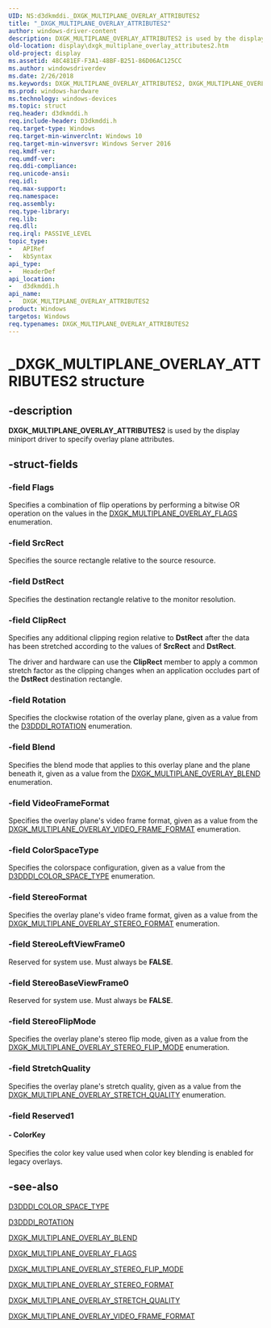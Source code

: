 ```yaml
---
UID: NS:d3dkmddi._DXGK_MULTIPLANE_OVERLAY_ATTRIBUTES2
title: "_DXGK_MULTIPLANE_OVERLAY_ATTRIBUTES2"
author: windows-driver-content
description: DXGK_MULTIPLANE_OVERLAY_ATTRIBUTES2 is used by the display miniport driver to specify overlay plane attributes.
old-location: display\dxgk_multiplane_overlay_attributes2.htm
old-project: display
ms.assetid: 48C481EF-F3A1-48BF-B251-86D06AC125CC
ms.author: windowsdriverdev
ms.date: 2/26/2018
ms.keywords: DXGK_MULTIPLANE_OVERLAY_ATTRIBUTES2, DXGK_MULTIPLANE_OVERLAY_ATTRIBUTES2 structure [Display Devices], _DXGK_MULTIPLANE_OVERLAY_ATTRIBUTES2, d3dkmddi/DXGK_MULTIPLANE_OVERLAY_ATTRIBUTES2, display.dxgk_multiplane_overlay_attributes2
ms.prod: windows-hardware
ms.technology: windows-devices
ms.topic: struct
req.header: d3dkmddi.h
req.include-header: D3dkmddi.h
req.target-type: Windows
req.target-min-winverclnt: Windows 10
req.target-min-winversvr: Windows Server 2016
req.kmdf-ver: 
req.umdf-ver: 
req.ddi-compliance: 
req.unicode-ansi: 
req.idl: 
req.max-support: 
req.namespace: 
req.assembly: 
req.type-library: 
req.lib: 
req.dll: 
req.irql: PASSIVE_LEVEL
topic_type:
-	APIRef
-	kbSyntax
api_type:
-	HeaderDef
api_location:
-	d3dkmddi.h
api_name:
-	DXGK_MULTIPLANE_OVERLAY_ATTRIBUTES2
product: Windows
targetos: Windows
req.typenames: DXGK_MULTIPLANE_OVERLAY_ATTRIBUTES2
---
```


# _DXGK_MULTIPLANE_OVERLAY_ATTRIBUTES2 structure


## -description


<b>DXGK_MULTIPLANE_OVERLAY_ATTRIBUTES2</b> is used by the display miniport driver to specify overlay plane attributes.



## -struct-fields




### -field Flags

Specifies a combination of flip operations by performing a bitwise OR operation on the values in the <a href="https://msdn.microsoft.com/library/windows/hardware/hh780304">DXGK_MULTIPLANE_OVERLAY_FLAGS</a> enumeration.


### -field SrcRect

Specifies the source rectangle relative to the source resource.


### -field DstRect

Specifies the destination rectangle relative to the monitor resolution.


### -field ClipRect

Specifies any additional clipping region relative to <b>DstRect</b> 
                                                            after the data has been stretched according to the values of <b>SrcRect</b> and <b>DstRect</b>.

The driver and hardware can use the <b>ClipRect</b> member to apply a common stretch factor 
                                                            as the clipping changes when an application occludes part of the <b>DstRect</b> destination rectangle.


### -field Rotation

Specifies the clockwise rotation of the overlay plane, given as a value from the <a href="https://msdn.microsoft.com/library/windows/hardware/ff544646">D3DDDI_ROTATION</a> enumeration.


### -field Blend

Specifies the blend mode that applies to this overlay plane and the plane beneath it, given as a value from the <a href="https://msdn.microsoft.com/library/windows/hardware/hh780302">DXGK_MULTIPLANE_OVERLAY_BLEND</a> enumeration.


### -field VideoFrameFormat

Specifies the overlay plane's video frame format, given as a value from the <a href="https://msdn.microsoft.com/library/windows/hardware/hh780308">DXGK_MULTIPLANE_OVERLAY_VIDEO_FRAME_FORMAT</a> enumeration.


### -field ColorSpaceType

Specifies the colorspace configuration, given as a value from the <a href="https://msdn.microsoft.com/library/windows/hardware/dn906320">D3DDDI_COLOR_SPACE_TYPE</a> enumeration.


### -field StereoFormat

Specifies the overlay plane's video frame format, given as a value from the <a href="https://msdn.microsoft.com/library/windows/hardware/hh780307">DXGK_MULTIPLANE_OVERLAY_STEREO_FORMAT</a> enumeration.


### -field StereoLeftViewFrame0

Reserved for system use. Must always be <b>FALSE</b>.


### -field StereoBaseViewFrame0

Reserved for system use. Must always be <b>FALSE</b>.


### -field StereoFlipMode

Specifies the overlay plane's stereo flip mode, given as a value from the <a href="https://msdn.microsoft.com/library/windows/hardware/hh780306">DXGK_MULTIPLANE_OVERLAY_STEREO_FLIP_MODE</a> enumeration.


### -field StretchQuality

Specifies the overlay plane's stretch quality, given as a value from the <a href="https://msdn.microsoft.com/library/windows/hardware/dn305134">DXGK_MULTIPLANE_OVERLAY_STRETCH_QUALITY</a> enumeration.


### -field Reserved1

 




#### - ColorKey

Specifies the color key value used when color key blending is enabled for legacy overlays.


## -see-also




<a href="https://msdn.microsoft.com/library/windows/hardware/dn906320">D3DDDI_COLOR_SPACE_TYPE</a>



<a href="https://msdn.microsoft.com/library/windows/hardware/ff544646">D3DDDI_ROTATION</a>



<a href="https://msdn.microsoft.com/library/windows/hardware/hh780302">DXGK_MULTIPLANE_OVERLAY_BLEND</a>



<a href="https://msdn.microsoft.com/library/windows/hardware/hh780304">DXGK_MULTIPLANE_OVERLAY_FLAGS</a>



<a href="https://msdn.microsoft.com/library/windows/hardware/hh780306">DXGK_MULTIPLANE_OVERLAY_STEREO_FLIP_MODE</a>



<a href="https://msdn.microsoft.com/library/windows/hardware/hh780307">DXGK_MULTIPLANE_OVERLAY_STEREO_FORMAT</a>



<a href="https://msdn.microsoft.com/library/windows/hardware/dn305134">DXGK_MULTIPLANE_OVERLAY_STRETCH_QUALITY</a>



<a href="https://msdn.microsoft.com/library/windows/hardware/hh780308">DXGK_MULTIPLANE_OVERLAY_VIDEO_FRAME_FORMAT</a>
 

 


